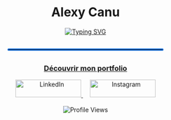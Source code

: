 <div align="center">
  <h1>Alexy Canu</h1>
  <a href="https://portfolio-alexy.vercel.app">
    <img src="https://readme-typing-svg.herokuapp.com?font=Fira+Code&weight=600&size=32&duration=4000&pause=2500&color=0969DA&center=true&vCenter=true&width=600&lines=Pentester+Junior;%C3%89tudiant+%C3%A0+Epitech+Bordeaux;D%C3%A9veloppeur+C%2C+Python%2C+Web;Cherche+stage+de+4+%C3%A0+6+mois&cursor=|" alt="Typing SVG" />
  </a>
  <hr style="width:70%; border:2px solid #0969DA; border-radius:5px; margin:30px auto;">
  <h3><a href="https://portfolio-alexy.vercel.app">Découvrir mon portfolio</a></h3>  
  <div align="center">
    <a href="https://www.linkedin.com/in/alexy-canu-006aa1344/">
      <img src="https://img.shields.io/badge/LinkedIn-0077B5?style=for-the-badge&logo=linkedin&logoColor=white" alt="LinkedIn" width="150" height="40"/>
    </a>
    &nbsp;&nbsp;&nbsp;
    <a href="https://www.instagram.com/alexy_cn">
      <img src="https://img.shields.io/badge/Instagram-E4405F?style=for-the-badge&logo=instagram&logoColor=white" alt="Instagram" width="150" height="40"/>
    </a>
  </div>
  <br>
  <img src="https://komarev.com/ghpvc/?username=Alexy33&style=flat-square&color=0969DA" alt="Profile Views"/>
</div>
